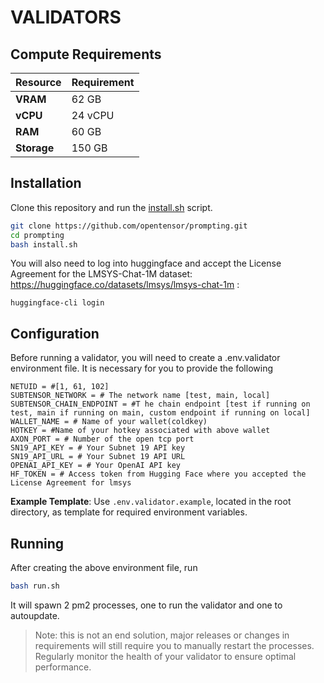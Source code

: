# **VALIDATORS**

## Compute Requirements

| Resource      | Requirement       |
|---------------|-------------------|
| **VRAM**      | 62 GB             |
| **vCPU**      | 24 vCPU           |
| **RAM**       | 60 GB             |
| **Storage**   | 150 GB            |

## Installation

Clone this repository and run the [install.sh](./install.sh) script.

```bash
git clone https://github.com/opentensor/prompting.git
cd prompting
bash install.sh
```

You will also need to log into huggingface and accept the License Agreement for the LMSYS-Chat-1M dataset: https://huggingface.co/datasets/lmsys/lmsys-chat-1m :
```shell
huggingface-cli login
```

## Configuration

Before running a validator, you will need to create a .env.validator environment file. It is necessary for you to provide the following 

```text
NETUID = #[1, 61, 102]
SUBTENSOR_NETWORK = # The network name [test, main, local]
SUBTENSOR_CHAIN_ENDPOINT = #T he chain endpoint [test if running on test, main if running on main, custom endpoint if running on local] 
WALLET_NAME = # Name of your wallet(coldkey) 
HOTKEY = #Name of your hotkey associated with above wallet
AXON_PORT = # Number of the open tcp port
SN19_API_KEY = # Your Subnet 19 API key
SN19_API_URL = # Your Subnet 19 API URL
OPENAI_API_KEY = # Your OpenAI API key
HF_TOKEN = # Access token from Hugging Face where you accepted the License Agreement for lmsys
```
**Example Template**: 
Use `.env.validator.example`, located in the root directory, as template for required environment variables.

## Running

After creating the above environment file, run 

```bash
bash run.sh
```
It will spawn 2 pm2 processes, one to run the validator and one to autoupdate. 

> Note: this is not an end solution, major releases or changes in requirements will still require you to manually restart the processes. Regularly monitor the health of your validator to ensure optimal performance.
